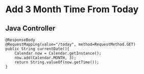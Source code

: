 # Add 3 Month Time From Today 
## Java Controller 
	@ResponseBody
	@RequestMapping(value="/today", method=RequestMethod.GET)
	public String currentDate(){
		Calendar now = Calendar.getInstance();
		now.add(Calendar.MONTH, 3);	
		return String.valueOf(now.getTime());
	}
